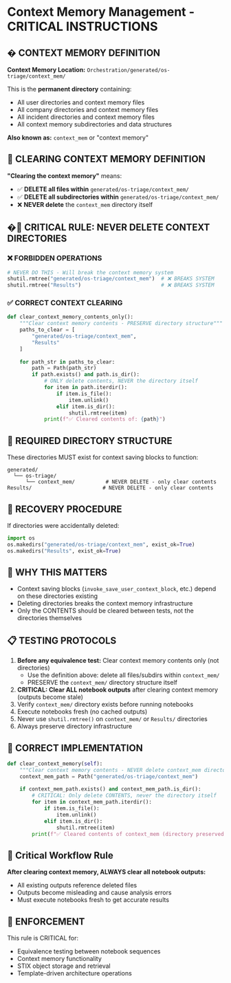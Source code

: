 # Context Memory Management - CRITICAL INSTRUCTIONS

## � CONTEXT MEMORY DEFINITION

**Context Memory Location:** `Orchestration/generated/os-triage/context_mem/`

This is the **permanent directory** containing:
- All user directories and context memory files
- All company directories and context memory files  
- All incident directories and context memory files
- All context memory subdirectories and data structures

**Also known as:** `context_mem` or "context memory"

## 🧹 CLEARING CONTEXT MEMORY DEFINITION

**"Clearing the context memory"** means:
- ✅ **DELETE all files within** `generated/os-triage/context_mem/`
- ✅ **DELETE all subdirectories within** `generated/os-triage/context_mem/`
- ❌ **NEVER delete** the `context_mem` directory itself

## �🚨 CRITICAL RULE: NEVER DELETE CONTEXT DIRECTORIES

### ❌ FORBIDDEN OPERATIONS

```python
# NEVER DO THIS - Will break the context memory system
shutil.rmtree("generated/os-triage/context_mem")  # ❌ BREAKS SYSTEM
shutil.rmtree("Results")                          # ❌ BREAKS SYSTEM
```

### ✅ CORRECT CONTEXT CLEARING

```python
def clear_context_memory_contents_only():
    """Clear context memory contents - PRESERVE directory structure"""
    paths_to_clear = [
        "generated/os-triage/context_mem",
        "Results"
    ]
    
    for path_str in paths_to_clear:
        path = Path(path_str)
        if path.exists() and path.is_dir():
            # ONLY delete contents, NEVER the directory itself
            for item in path.iterdir():
                if item.is_file():
                    item.unlink()
                elif item.is_dir():
                    shutil.rmtree(item)
            print(f"✅ Cleared contents of: {path}")
```

## 📁 REQUIRED DIRECTORY STRUCTURE

These directories MUST exist for context saving blocks to function:

```text
generated/
  └── os-triage/
      └── context_mem/          # NEVER DELETE - only clear contents
Results/                       # NEVER DELETE - only clear contents
```

## 🔧 RECOVERY PROCEDURE

If directories were accidentally deleted:

```python
import os
os.makedirs("generated/os-triage/context_mem", exist_ok=True)
os.makedirs("Results", exist_ok=True)
```

## 🎯 WHY THIS MATTERS

- Context saving blocks (`invoke_save_user_context_block`, etc.) depend on these directories existing
- Deleting directories breaks the context memory infrastructure
- Only the CONTENTS should be cleared between tests, not the directories themselves

## 📋 TESTING PROTOCOLS

1. **Before any equivalence test:** Clear context memory contents only (not directories)
   - Use the definition above: delete all files/subdirs within `context_mem/`
   - PRESERVE the `context_mem/` directory structure itself
2. **CRITICAL: Clear ALL notebook outputs** after clearing context memory (outputs become stale)
3. Verify `context_mem/` directory exists before running notebooks
4. Execute notebooks fresh (no cached outputs)
5. Never use `shutil.rmtree()` on `context_mem/` or `Results/` directories
6. Always preserve directory infrastructure

## 🔧 CORRECT IMPLEMENTATION

```python
def clear_context_memory(self):
    """Clear context memory contents - NEVER delete context_mem directory itself"""
    context_mem_path = Path("generated/os-triage/context_mem")
    
    if context_mem_path.exists() and context_mem_path.is_dir():
        # CRITICAL: Only delete CONTENTS, never the directory itself
        for item in context_mem_path.iterdir():
            if item.is_file():
                item.unlink()
            elif item.is_dir():
                shutil.rmtree(item)
        print(f"✅ Cleared contents of context_mem (directory preserved)")
```

## 🚨 Critical Workflow Rule
**After clearing context memory, ALWAYS clear all notebook outputs:**
- All existing outputs reference deleted files
- Outputs become misleading and cause analysis errors
- Must execute notebooks fresh to get accurate results

## 🚨 ENFORCEMENT

This rule is CRITICAL for:

- Equivalence testing between notebook sequences
- Context memory functionality
- STIX object storage and retrieval
- Template-driven architecture operations